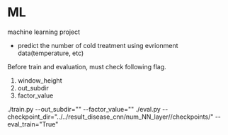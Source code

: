 # ML
machine learning project
- predict the number of cold treatment using evrionment data(temperature, etc)


Before train and evaluation, must check following flag.
1. window_height
2. out_subdir
3. factor_value

./train.py --out_subdir="<hyper parameter name>" --factor_value="<factor value>"
./eval.py --checkpoint_dir="../../result_disease_cnn/num_NN_layer/<number>/checkpoints/" --eval_train="True"

